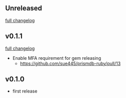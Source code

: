 ## Unreleased
[full changelog](http://github.com/sue445/prismdb-ruby/compare/v0.1.1...master)

## v0.1.1
[full changelog](http://github.com/sue445/prismdb-ruby/compare/v0.1.0...v0.1.1)

* Enable MFA requirement for gem releasing
  * https://github.com/sue445/prismdb-ruby/pull/13

## v0.1.0
* first release
